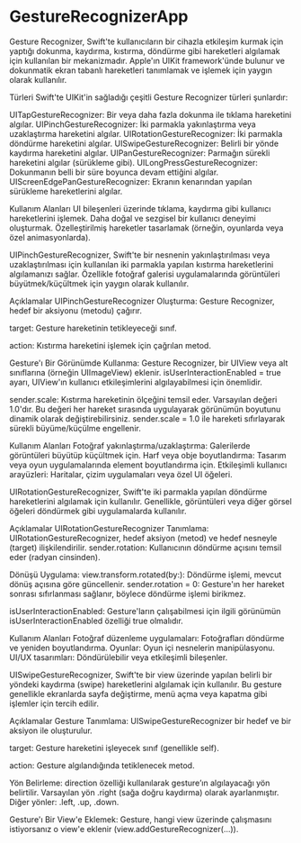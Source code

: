 # GestureRecognizerApp
Gesture Recognizer, Swift'te kullanıcıların bir cihazla etkileşim kurmak için yaptığı dokunma, kaydırma, kıstırma, döndürme gibi hareketleri algılamak için kullanılan bir mekanizmadır. Apple'ın UIKit framework'ünde bulunur ve dokunmatik ekran tabanlı hareketleri tanımlamak ve işlemek için yaygın olarak kullanılır.

Türleri
Swift'te UIKit'in sağladığı çeşitli Gesture Recognizer türleri şunlardır:

UITapGestureRecognizer: Bir veya daha fazla dokunma ile tıklama hareketini algılar.
UIPinchGestureRecognizer: İki parmakla yakınlaştırma veya uzaklaştırma hareketini algılar.
UIRotationGestureRecognizer: İki parmakla döndürme hareketini algılar.
UISwipeGestureRecognizer: Belirli bir yönde kaydırma hareketini algılar.
UIPanGestureRecognizer: Parmağın sürekli hareketini algılar (sürükleme gibi).
UILongPressGestureRecognizer: Dokunmanın belli bir süre boyunca devam ettiğini algılar.
UIScreenEdgePanGestureRecognizer: Ekranın kenarından yapılan sürükleme hareketlerini algılar.

Kullanım Alanları
UI bileşenleri üzerinde tıklama, kaydırma gibi kullanıcı hareketlerini işlemek.
Daha doğal ve sezgisel bir kullanıcı deneyimi oluşturmak.
Özelleştirilmiş hareketler tasarlamak (örneğin, oyunlarda veya özel animasyonlarda).

UIPinchGestureRecognizer, Swift'te bir nesnenin yakınlaştırılması veya uzaklaştırılması için kullanılan iki parmakla yapılan kıstırma hareketlerini algılamanızı sağlar. Özellikle fotoğraf galerisi uygulamalarında görüntüleri büyütmek/küçültmek için yaygın olarak kullanılır.

Açıklamalar
UIPinchGestureRecognizer Oluşturma:
Gesture Recognizer, hedef bir aksiyonu (metodu) çağırır.

target: Gesture hareketinin tetikleyeceği sınıf.

action: Kıstırma hareketini işlemek için çağrılan metod.

Gesture'ı Bir Görünümde Kullanma:
Gesture Recognizer, bir UIView veya alt sınıflarına (örneğin UIImageView) eklenir.
isUserInteractionEnabled = true ayarı, UIView'ın kullanıcı etkileşimlerini algılayabilmesi için önemlidir.

sender.scale:
Kıstırma hareketinin ölçeğini temsil eder. Varsayılan değeri 1.0'dır.
Bu değeri her hareket sırasında uygulayarak görünümün boyutunu dinamik olarak değiştirebilirsiniz.
sender.scale = 1.0 ile hareketi sıfırlayarak sürekli büyüme/küçülme engellenir.

Kullanım Alanları
Fotoğraf yakınlaştırma/uzaklaştırma: Galerilerde görüntüleri büyütüp küçültmek için.
Harf veya obje boyutlandırma: Tasarım veya oyun uygulamalarında element boyutlandırma için.
Etkileşimli kullanıcı arayüzleri: Haritalar, çizim uygulamaları veya özel UI öğeleri.

UIRotationGestureRecognizer, Swift'te iki parmakla yapılan döndürme hareketlerini algılamak için kullanılır. Genellikle, görüntüleri veya diğer görsel öğeleri döndürmek gibi uygulamalarda kullanılır.

Açıklamalar
UIRotationGestureRecognizer Tanımlama:
UIRotationGestureRecognizer, hedef aksiyon (metod) ve hedef nesneyle (target) ilişkilendirilir.
sender.rotation: Kullanıcının döndürme açısını temsil eder (radyan cinsinden).

Dönüşü Uygulama:
view.transform.rotated(by:): Döndürme işlemi, mevcut dönüş açısına göre güncellenir.
sender.rotation = 0: Gesture'ın her hareket sonrası sıfırlanması sağlanır, böylece döndürme işlemi birikmez.

isUserInteractionEnabled:
Gesture'ların çalışabilmesi için ilgili görünümün isUserInteractionEnabled özelliği true olmalıdır.

Kullanım Alanları
Fotoğraf düzenleme uygulamaları: Fotoğrafları döndürme ve yeniden boyutlandırma.
Oyunlar: Oyun içi nesnelerin manipülasyonu.
UI/UX tasarımları: Döndürülebilir veya etkileşimli bileşenler.


UISwipeGestureRecognizer, Swift'te bir view üzerinde yapılan belirli bir yöndeki kaydırma (swipe) hareketlerini algılamak için kullanılır. Bu gesture genellikle ekranlarda sayfa değiştirme, menü açma veya kapatma gibi işlemler için tercih edilir.

Açıklamalar
Gesture Tanımlama:
UISwipeGestureRecognizer bir hedef ve bir aksiyon ile oluşturulur.

target: Gesture hareketini işleyecek sınıf (genellikle self).

action: Gesture algılandığında tetiklenecek metod.

Yön Belirleme:
direction özelliği kullanılarak gesture’ın algılayacağı yön belirtilir. Varsayılan yön .right (sağa doğru kaydırma) olarak ayarlanmıştır.
Diğer yönler: .left, .up, .down.

Gesture'ı Bir View'e Eklemek:
Gesture, hangi view üzerinde çalışmasını istiyorsanız o view'e eklenir (view.addGestureRecognizer(...)).
